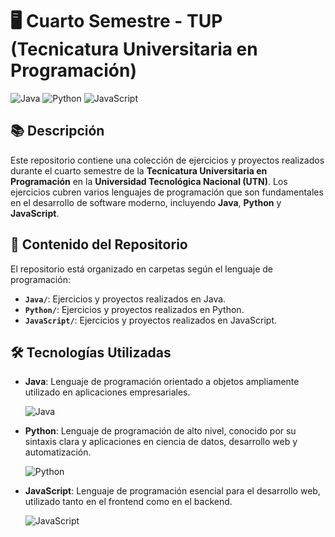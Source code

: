 # 🖥️ Cuarto Semestre - TUP (Tecnicatura Universitaria en Programación)

![Java](https://img.shields.io/badge/Java-ED8B00?style=for-the-badge&logo=java&logoColor=white)
![Python](https://img.shields.io/badge/Python-3776AB?style=for-the-badge&logo=python&logoColor=white)
![JavaScript](https://img.shields.io/badge/JavaScript-F7DF1E?style=for-the-badge&logo=javascript&logoColor=black)

## 📚 Descripción

Este repositorio contiene una colección de ejercicios y proyectos realizados durante el cuarto semestre de la **Tecnicatura Universitaria en Programación** en la **Universidad Tecnológica Nacional (UTN)**. Los ejercicios cubren varios lenguajes de programación que son fundamentales en el desarrollo de software moderno, incluyendo **Java**, **Python** y **JavaScript**.

## 📝 Contenido del Repositorio
El repositorio está organizado en carpetas según el lenguaje de programación:

- **`Java/`**: Ejercicios y proyectos realizados en Java.
- **`Python/`**: Ejercicios y proyectos realizados en Python.
- **`JavaScript/`**: Ejercicios y proyectos realizados en JavaScript.

## 🛠️ Tecnologías Utilizadas

- **Java**: Lenguaje de programación orientado a objetos ampliamente utilizado en aplicaciones empresariales.
  
  ![Java](https://upload.wikimedia.org/wikipedia/en/thumb/3/30/Java_programming_language_logo.svg/1200px-Java_programming_language_logo.svg.png)

- **Python**: Lenguaje de programación de alto nivel, conocido por su sintaxis clara y aplicaciones en ciencia de datos, desarrollo web y automatización.
  
  ![Python](https://www.python.org/static/community_logos/python-logo-master-v3-TM.png)

- **JavaScript**: Lenguaje de programación esencial para el desarrollo web, utilizado tanto en el frontend como en el backend.
  
  ![JavaScript](https://upload.wikimedia.org/wikipedia/commons/6/6a/JavaScript-logo.png)

